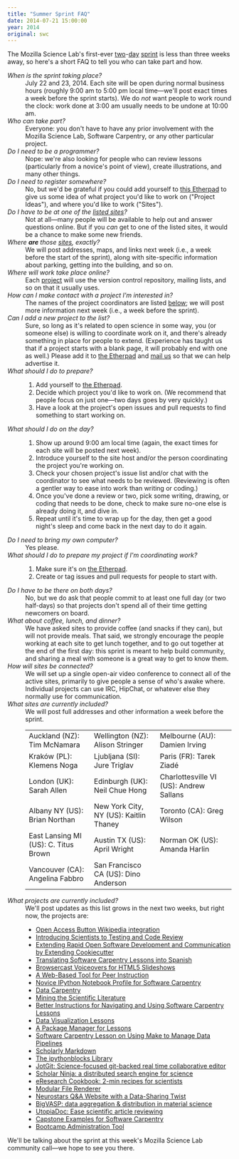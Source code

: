 ```yaml
---
title: "Summer Sprint FAQ"
date: 2014-07-21 15:00:00
year: 2014
original: swc
---
```

<p>
  The Mozilla Science Lab's first-ever
  <a href="{{site.baseurl}}/blog/2014/05/multisite-sprint-in-july.html">two</a>-<a href="{{site.baseurl}}/blog/2014/06/planning-our-summer-sprint.html">day</a>
  <a href="{{site.baseurl}}/blog/2014/06/update-on-sprint-plans.html">sprint</a>
  is less than three weeks away,
  so here's a short FAQ to tell you who can take part and how.
</p>
<dl>
  <dt><em>When is the sprint taking place?</em></dt>
  <dd>
    July 22 and 23, 2014.
    Each site will be open during normal business hours
    (roughly 9:00 am to 5:00 pm local time&mdash;we'll post exact times a week before the sprint starts).
    We do <em>not</em> want people to work round the clock:
    work done at 3:00 am usually needs to be undone at 10:00 am.
  </dd>

  <dt><em>Who can take part?</em></dt>
  <dd>
    Everyone:
    you don't have to have any prior involvement with the Mozilla Science Lab, Software Carpentry, or any other particular project.
  </dd>

  <dt><em>Do I need to be a programmer?</em></dt>
  <dd>
    Nope:
    we're also looking for people who can review lessons (particularly from a novice's point of view),
    create illustrations,
    and many other things.
  </dd>

  <dt><em>Do I need to register somewhere?</em></dt>
  <dd>
    No,
    but we'd be grateful if you could add yourself to <a href="https://etherpad.mozilla.org/sciencelab-2014summersprint-sites">this Etherpad</a>
    to give us some idea of what project you'd like to work on ("Project Ideas"),
    and where you'd like to work ("Sites").
  </dd>

  <dt><em>Do I have to be at one of the <a href="#sites">listed sites</a>?</em></dt>
  <dd>
    Not at all&mdash;many people will be available to help out and answer questions online.
    But if you <em>can</em> get to one of the listed sites,
    it would be a chance to make some new friends.
  </dd>

  <dt><em>Where <strong>are</strong> those <a href="#sites">sites</a>, exactly?</em></dt>
  <dd>
    We will post addresses, maps, and links next week
    (i.e., a week before the start of the sprint),
    along with site-specific information about parking,
    getting into the building,
    and so on.
  </dd>

  <dt><em>Where will work take place online?</em></dt>
  <dd>
    Each <a href="#projects">project</a> will use the version control repository,
    mailing lists,
    and so on that it usually uses.
  </dd>

  <dt><em>How can I make contact with a project I'm interested in?</em></dt>
  <dd>
    The names of the project coordinators are listed <a href="#projects">below</a>;
    we will post more information next week
    (i.e., a week before the sprint).
  </dd>

  <dt><em>Can I add a new project to the list?</em></dt>
  <dd>
    Sure,
    so long as it's related to open science in some way,
    you (or someone else) is willing to coordinate work on it,
    and there's already something in place for people to extend.
    (Experience has taught us that if a project starts with a blank page, it will probably end with one as well.)
    Please add it to <a href="https://etherpad.mozilla.org/sciencelab-2014summersprint-sites">the Etherpad</a>
    and <a href="mailto:{{site.contact}}">mail us</a> so that we can help advertise it.
  </dd>

  <dt><em>What should I do to prepare?</em></dt>
  <dd>
    <ol>
      <li>Add yourself to <a href="https://etherpad.mozilla.org/sciencelab-2014summersprint-sites">the Etherpad</a>.</li>
      <li>Decide which project you'd like to work on.  (We recommend that people focus on just one&mdash;two days goes by very quickly.)</li>
      <li>Have a look at the project's open issues and pull requests to find something to start working on.</li>
    </ol>
  </dd>

  <dt><em>What should I do on the day?</em></dt>
  <dd>
    <ol>
      <li>Show up around 9:00 am local time (again, the exact times for each site will be posted next week).</li>
      <li>Introduce yourself to the site host and/or the person coordinating the project you're working on.</li>
      <li>
	Check your chosen project's issue list and/or chat with the coordinator to see what needs to be reviewed.
	(Reviewing is often a gentler way to ease into work than writing or coding.)
      </li>
      <li>
	Once you've done a review or two,
	pick some writing, drawing, or coding that needs to be done,
	check to make sure no-one else is already doing it,
	and dive in.
      </li>
      <li>
	Repeat until it's time to wrap up for the day,
	then get a good night's sleep
	and come back in the next day to do it again.
      </li>
    </ol>
  </dd>

  <dt><em>Do I need to bring my own computer?</em></dt>
  <dd>
    Yes please.
  </dd>

  <dt><em>What should I do to prepare my project if I'm coordinating work?</em></dt>
  <dd>
    <ol>
      <li>Make sure it's on <a href="https://etherpad.mozilla.org/sciencelab-2014summersprint-sites">the Etherpad</a>.</li>
      <li>Create or tag issues and pull requests for people to start with.</li>
    </ol>
  </dd>

  <dt><em>Do I have to be there on both days?</em></dt>
  <dd>
    No,
    but we do ask that people commit to at least one full day
    (or two half-days)
    so that projects don't spend all of their time getting newcomers on board.
  </dd>

  <dt><em>What about coffee, lunch, and dinner?</em></dt>
  <dd>
    We have asked sites to provide coffee (and snacks if they can),
    but will not provide meals.
    That said,
    we strongly encourage the people working at each site to get lunch together,
    and to go out together at the end of the first day:
    this sprint is meant to help build community,
    and sharing a meal with someone is a great way to get to know them.
  </dd>

  <dt><em>How will sites be connected?</em></dt>
  <dd>
    We will set up a single open-air video conference to connect all of the active sites,
    primarily to give people a sense of who's awake where.
    Individual projects can use IRC,
    HipChat,
    or whatever else they normally use for communication.
  </dd>

  <dt id="sites"><em>What sites are currently included?</em></dt>
  <dd>
    We will post full addresses and other information a week before the sprint.
    <table class="table table-striped">
      <tr>
	<td>Auckland (NZ): Tim McNamara</td>
	<td>Wellington (NZ): Alison Stringer</td>
	<td>Melbourne (AU): Damien Irving</td>
      </tr>
      <tr>
	<td>Krak&oacute;w (PL): Klemens Noga</td>
	<td>Ljubljana (SI): Jure Triglav</td>
	<td>Paris (FR): Tarek Ziad&eacute;</td>
      </tr>
      <tr>
	<td>London (UK): Sarah Allen</td>
	<td>Edinburgh (UK): Neil Chue Hong</td>
	<td>Charlottesville VI (US): Andrew Sallans</td>
      </tr>
      <tr>
	<td>Albany NY (US): Brian Northan</td>
	<td>New York City, NY (US): Kaitlin Thaney</td>
	<td>Toronto (CA): Greg Wilson</td>
      </tr>
      <tr>
	<td>East Lansing MI (US): C. Titus Brown</td>
	<td>Austin TX (US): April Wright</td>
	<td>Norman OK (US): Amanda Harlin</td>
      </tr>
      <tr>
	<td>Vancouver (CA): Angelina Fabbro</td>
	<td>San Francisco CA (US): Dino Anderson</td>
	<td></td>
      </tr>
    </table>
  </dd>
  
  <dt id="projects"><em>What projects are currently included?</em></dt>
  <dd>
    We'll post updates as this list grows in the next two weeks,
    but right now,
    the projects are:
    <ul>
      <li><a href="https://etherpad.mozilla.org/sciencelab-2014summersprint-oab">Open Access Button Wikipedia integration</a></li>
      <li><a href="https://etherpad.mozilla.org/sciencelab-2014summersprint-testing-and-code-review">Introducing Scientists to Testing and Code Review</a></li>
      <li><a href="https://etherpad.mozilla.org/sciencelab-2014summersprint-extending-cookiecutter">Extending Rapid Open Software Development and Communication by Extending Cookiecutter</a></li>
      <li><a href="https://etherpad.mozilla.org/sciencelab-2014summersprint-translating-to-spanish">Translating Software Carpentry Lessons into Spanish</a></li>
      <li><a href="https://etherpad.mozilla.org/sciencelab-2014summersprint-browsercast">Browsercast Voiceovers for HTML5 Slideshows</a></li>
      <li><a href="https://etherpad.mozilla.org/sciencelab-2014summersprint-peer-instruction">A Web-Based Tool for Peer Instruction</a></li>
      <li><a href="https://etherpad.mozilla.org/sciencelab-2014summersprint-ipython-novice-profile">Novice IPython Notebook Profile for Software Carpentry</a></li>
      <li><a href="https://etherpad.mozilla.org/sciencelab-2014summersprint-data-carpentry">Data Carpentry</a></li>
      <li><a href="https://etherpad.mozilla.org/sciencelab-2014summersprint-mining-literature">Mining the Scientific Literature</a></li>
      <li><a href="https://etherpad.mozilla.org/sciencelab-2014summersprint-improve-swc-instructions">Better Instructions for Navigating and Using Software Carpentry Lessons</a></li>
      <li><a href="https://etherpad.mozilla.org/sciencelab-2014summersprint-dataviz-lessons">Data Visualization Lessons</a></li>
      <li><a href="https://etherpad.mozilla.org/sciencelab-2014summersprint-lessons-package-manager">A Package Manager for Lessons</a></li>
      <li><a href="https://etherpad.mozilla.org/sciencelab-2014summersprint-make-lesson">Software Carpentry Lesson on Using Make to Manage Data Pipelines</a></li>
      <li><a href="https://etherpad.mozilla.org/sciencelab-2014summersprint-scholarly-markdown">Scholarly Markdown</a></li>
      <li><a href="https://etherpad.mozilla.org/sciencelab-2014summersprint-ipythonblocks">The ipythonblocks Library</a></li>
      <li><a href="https://etherpad.mozilla.org/sciencelab-2014summersprint-jotgit">JotGit: Science-focused git-backed real time collaborative editor</a></li>
      <li><a href="https://etherpad.mozilla.org/sciencelab-2014summersprint-scholar-ninja">Scholar Ninja: a distributed search engine for science</a></li>
      <li><a href="https://etherpad.mozilla.org/sciencelab-2014summersprint-eresearch-cookbook">eResearch Cookbook: 2-min recipes for scientists</a></li>
      <li><a href="https://etherpad.mozilla.org/sciencelab-2014summersprint-modular-file-renderer">Modular File Renderer</a></li>
      <li><a href="https://etherpad.mozilla.org/sciencelab-2014summersprint-modular-neurostars">Neurostars Q&amp;A Website with a Data-Sharing Twist</a></li>
      <li><a href="https://etherpad.mozilla.org/sciencelab-2014summersprint-bigvasp">BigVASP: data aggregation & distribution in material science</a></li>
      <li><a href="https://etherpad.mozilla.org/sciencelab-2014summersprint-utopiadoc">UtopiaDoc: Ease scientific article reviewing</a></li>
      <li><a href="https://etherpad.mozilla.org/sciencelab-2014summersprint-capstone-examples">Capstone Examples for Software Carpentry</a></li>
      <li><a href="https://etherpad.mozilla.org/sciencelab-2014summersprint-admin-tool">Bootcamp Administration Tool</a></li>
    </ul>
  </dd>
</dl>

<p>
  We'll be talking about the sprint at this week's Mozilla Science Lab community call&mdash;we hope to see you there.
</p>
